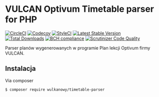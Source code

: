 # VULCAN Optivum Timetable parser for PHP

[![CircleCI](https://img.shields.io/circleci/project/github/wulkanowy/timetable-parser-php.svg?style=flat-square)](https://circleci.com/gh/wulkanowy/timetable-parser-php)
[![Codecov](https://img.shields.io/codecov/c/github/wulkanowy/timetable-parser-php/master.svg?style=flat-square)](https://codecov.io/gh/wulkanowy/timetable-parser-php)
[![StyleCI](https://styleci.io/repos/126021069/shield?branch=master)](https://styleci.io/repos/126021069)
[![Latest Stable Version](https://poser.pugx.org/wulkanowy/timetable-parser/v/stable?format=flat-square)](https://packagist.org/packages/wulkanowy/timetable-parser)
[![Total Downloads](https://poser.pugx.org/wulkanowy/timetable-parser/downloads?format=flat-square)](https://packagist.org/packages/wulkanowy/timetable-parser)
[![BCH compliance](https://bettercodehub.com/edge/badge/wulkanowy/timetable-parser-php?branch=master)](https://bettercodehub.com/)
[![Scrutinizer Code Quality](https://scrutinizer-ci.com/g/wulkanowy/timetable-parser-php/badges/quality-score.png?b=master)](https://scrutinizer-ci.com/g/wulkanowy/timetable-parser-php/?branch=master)

Parser planów wygenerowanych w programie Plan lekcji Optivum firmy VULCAN.

## Instalacja

Via composer

```bash
$ composer require wulkanowy/timetable-parser
```
